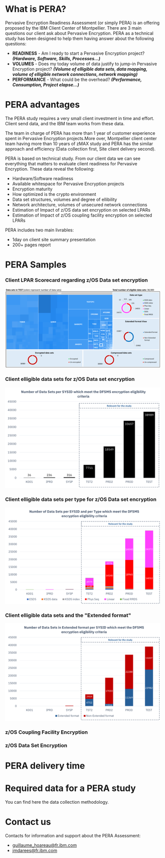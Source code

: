 # What is PERA?
Pervasive Encryption Readiness Assessment (or simply PERA) is an offering proposed by the IBM Client Center of Montpellier. 
There are 3 main questions our client ask about Pervasive Encryption. PERA as a technical study has been designed to help them having answer about the following questions:
* **READINESS** - Am I ready to start a Pervasive Encryption project? ***(Hardware, Software, Skills, Processes...)***
* **VOLUMES** - Does my today volume of data justify to jump-in Pervasive Encryption project? ***(Volume of elligible data sets, data mapping, volume of elligible network connections, network mapping)***
* **PERFORMANCE** - What could be the overhead? ***(Performance, Consumption, Project elapse...)***

# PERA advantages
The PERA study requires a very small client investment in time and effort. Client send data, and the IBM team works from these data.

The team in charge of PERA has more than 1 year of customer experience spent in Pervasive Encryption projects.More over, Montpellier client center team having more than 10 years of zMAX study and PERA has the similar approach and efficiency (Data collection first, Site client delivery second).

PERA is based on technical study. From our client data we can see everything that matters to evaluate client readiness for Pervasive Encryption. These data reveal the following:
* Hardware/Software readiness
* Available whitespace for Pervasive Encryption projects
* Encryption maturity
* How optimized is the crypto environment
* Data set structures, volumes and degree of ellibility
* Network architecture, volumes of unsecured network connections
* Estimation of Impact of z/OS data set encryption on selected LPARs
* Estimation of Impact of z/OS coupling facility encryption on selected LPARs

PERA includes two main livrables:
  * 1day on client site summary presentation
  * 200+ pages report

# PERA Samples

### Client LPAR Scorecard regarding z/OS Data set encryption
  ![alt text](https://github.com/guikarai/PERA/blob/master/IMAGES/pera-scorecard.png)

### Client elligible data sets for z/OS Data set encryption
  ![alt text](https://github.com/guikarai/PERA/blob/master/IMAGES/pera-dataset.png)

### Client elligible data sets per type for z/OS Data set encryption
  ![alt text](https://github.com/guikarai/PERA/blob/master/IMAGES/pera-per-type.png)

### Client elligible data sets and the "Extended format"
  ![alt text](https://github.com/guikarai/PERA/blob/master/IMAGES/pera-extended.png)


### z/OS Coupling Facility Encryption

### z/OS Data Set Encryption


# PERA delivery time

# Required data for a PERA study
You can find here the data collection methodology.

# Contact us
Contacts for information and support about the PERA Assessment:
* guillaume_hoareau@fr.ibm.com
* jmdarees@fr.ibm.com
